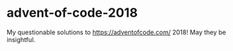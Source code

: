 # advent-of-code-2018
My questionable solutions to https://adventofcode.com/ 2018! May they be insightful.
